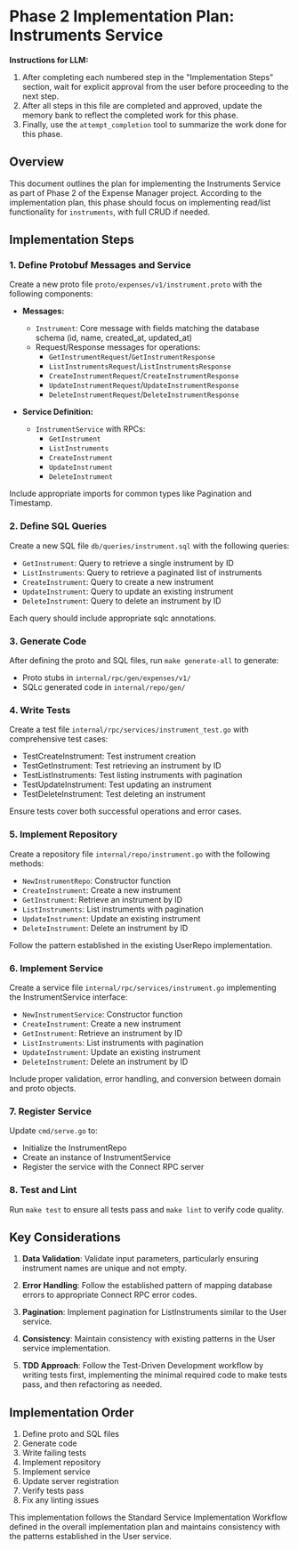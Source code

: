 # Phase 2 Implementation Plan: Instruments Service

**Instructions for LLM:**
1. After completing each numbered step in the "Implementation Steps" section, wait for explicit approval from the user before proceeding to the next step.
2. After all steps in this file are completed and approved, update the memory bank to reflect the completed work for this phase.
3. Finally, use the `attempt_completion` tool to summarize the work done for this phase.

## Overview

This document outlines the plan for implementing the Instruments Service as part of Phase 2 of the Expense Manager project. According to the implementation plan, this phase should focus on implementing read/list functionality for `instruments`, with full CRUD if needed.

## Implementation Steps

### 1. Define Protobuf Messages and Service

Create a new proto file `proto/expenses/v1/instrument.proto` with the following components:

- **Messages:**
  - `Instrument`: Core message with fields matching the database schema (id, name, created_at, updated_at)
  - Request/Response messages for operations:
    - `GetInstrumentRequest`/`GetInstrumentResponse`
    - `ListInstrumentsRequest`/`ListInstrumentsResponse`
    - `CreateInstrumentRequest`/`CreateInstrumentResponse`
    - `UpdateInstrumentRequest`/`UpdateInstrumentResponse`
    - `DeleteInstrumentRequest`/`DeleteInstrumentResponse`

- **Service Definition:**
  - `InstrumentService` with RPCs:
    - `GetInstrument`
    - `ListInstruments`
    - `CreateInstrument`
    - `UpdateInstrument`
    - `DeleteInstrument`

Include appropriate imports for common types like Pagination and Timestamp.

### 2. Define SQL Queries

Create a new SQL file `db/queries/instrument.sql` with the following queries:

- `GetInstrument`: Query to retrieve a single instrument by ID
- `ListInstruments`: Query to retrieve a paginated list of instruments
- `CreateInstrument`: Query to create a new instrument
- `UpdateInstrument`: Query to update an existing instrument
- `DeleteInstrument`: Query to delete an instrument by ID

Each query should include appropriate sqlc annotations.

### 3. Generate Code

After defining the proto and SQL files, run `make generate-all` to generate:
- Proto stubs in `internal/rpc/gen/expenses/v1/`
- SQLc generated code in `internal/repo/gen/`

### 4. Write Tests

Create a test file `internal/rpc/services/instrument_test.go` with comprehensive test cases:

- TestCreateInstrument: Test instrument creation
- TestGetInstrument: Test retrieving an instrument by ID
- TestListInstruments: Test listing instruments with pagination
- TestUpdateInstrument: Test updating an instrument
- TestDeleteInstrument: Test deleting an instrument

Ensure tests cover both successful operations and error cases.

### 5. Implement Repository

Create a repository file `internal/repo/instrument.go` with the following methods:

- `NewInstrumentRepo`: Constructor function
- `CreateInstrument`: Create a new instrument
- `GetInstrument`: Retrieve an instrument by ID
- `ListInstruments`: List instruments with pagination
- `UpdateInstrument`: Update an existing instrument
- `DeleteInstrument`: Delete an instrument by ID

Follow the pattern established in the existing UserRepo implementation.

### 6. Implement Service

Create a service file `internal/rpc/services/instrument.go` implementing the InstrumentService interface:

- `NewInstrumentService`: Constructor function
- `CreateInstrument`: Create a new instrument
- `GetInstrument`: Retrieve an instrument by ID
- `ListInstruments`: List instruments with pagination
- `UpdateInstrument`: Update an existing instrument
- `DeleteInstrument`: Delete an instrument by ID

Include proper validation, error handling, and conversion between domain and proto objects.

### 7. Register Service

Update `cmd/serve.go` to:
- Initialize the InstrumentRepo
- Create an instance of InstrumentService
- Register the service with the Connect RPC server

### 8. Test and Lint

Run `make test` to ensure all tests pass and `make lint` to verify code quality.

## Key Considerations

1. **Data Validation**: Validate input parameters, particularly ensuring instrument names are unique and not empty.

2. **Error Handling**: Follow the established pattern of mapping database errors to appropriate Connect RPC error codes.

3. **Pagination**: Implement pagination for ListInstruments similar to the User service.

4. **Consistency**: Maintain consistency with existing patterns in the User service implementation.

5. **TDD Approach**: Follow the Test-Driven Development workflow by writing tests first, implementing the minimal required code to make tests pass, and then refactoring as needed.

## Implementation Order

1. Define proto and SQL files
2. Generate code
3. Write failing tests
4. Implement repository
5. Implement service
6. Update server registration
7. Verify tests pass
8. Fix any linting issues

This implementation follows the Standard Service Implementation Workflow defined in the overall implementation plan and maintains consistency with the patterns established in the User service.
